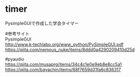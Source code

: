 # timer
PysimpleGUIで作成した学会タイマー

#参考サイト  
PysimpleGUI  
http://www.k-techlabo.org/www_python/PySimpleGUI.pdf  
https://qiita.com/nemous_nuke/items/8ddd0a4290209410d25d

#pyaudio  
https://qiita.com/musaprg/items/34c4c1e0e9eb8e8cc5a1  
https://qiita.com/bayachin/items/68f7659d31fa6c836317
